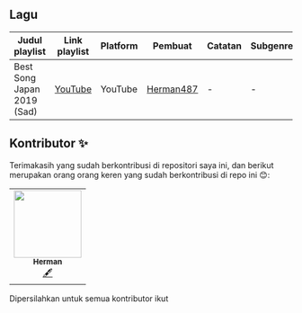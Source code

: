 ## Lagu

| Judul playlist | Link playlist | Platform | Pembuat | Catatan | Subgenre |
| -------------- | ------------- | -------- | ------- | ------- | -------- |
| Best Song Japan 2019 (Sad) | [YouTube](https://www.youtube.com/watch?v=UIyL1jI7Xwc) | YouTube | [Herman487](https://github.com/herman487) | - | - |





## Kontributor ✨

Terimakasih yang sudah berkontribusi di repositori saya ini, dan berikut merupakan orang orang keren yang sudah berkontribusi di repo ini 😊:

<table>
  <tr>
<td align="center"><a href="https://github.com/herman487"><img src="https://avatars2.githubusercontent.com/u/72329908?s=96&v=4" width="120px;" alt=""/><br /><sub><b>Herman</b></sub></a><br /><a href="#content-Herman" title="Content">🖋</a></td>
    
  </tr>
</table>

Dipersilahkan untuk semua kontributor ikut

